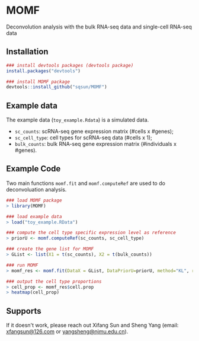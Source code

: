 # MOMF
Deconvolution analysis with the bulk RNA-seq data and single-cell RNA-seq data

## Installation
```R
### install devtools packages (devtools package)
install.packages("devtools")

### install MOMF package
devtools::install_github("sqsun/MOMF")
```

## Example data
The example data (`toy_example.Rdata`) is a simulated data.<br>
* `sc_counts`: scRNA-seq gene expression matrix (#cells x #genes); 
* `sc_cell_type`: cell types for scRNA-seq data (#cells x 1);
* `bulk_counts`: bulk RNA-seq gene expression matrix (#individuals x #genes). <br>

## Example Code
Two main functions `momf.fit` and `momf.computeRef` are used to do deconvoluation analysis.
```R
### load MOMF package
> library(MOMF)

### load example data
> load("toy_example.RData")

### compute the cell type specific expression level as reference
> priorU <- momf.computeRef(sc_counts, sc_cell_type)

### create the gene list for MOMF 
> GList <- list(X1 = t(sc_counts), X2 = t(bulk_counts))

### run MOMF
> momf_res <- momf.fit(DataX = GList, DataPriorU=priorU, method="KL", rho=2, num_iter=100)

### output the cell type proportions
> cell_prop <- momf_res$cell.prop
> heatmap(cell_prop)
```

## Supports
If it doesn't work, please reach out Xifang Sun and Sheng Yang (email: xfangsun@126.com or yangsheng@njmu.edu.cn).

